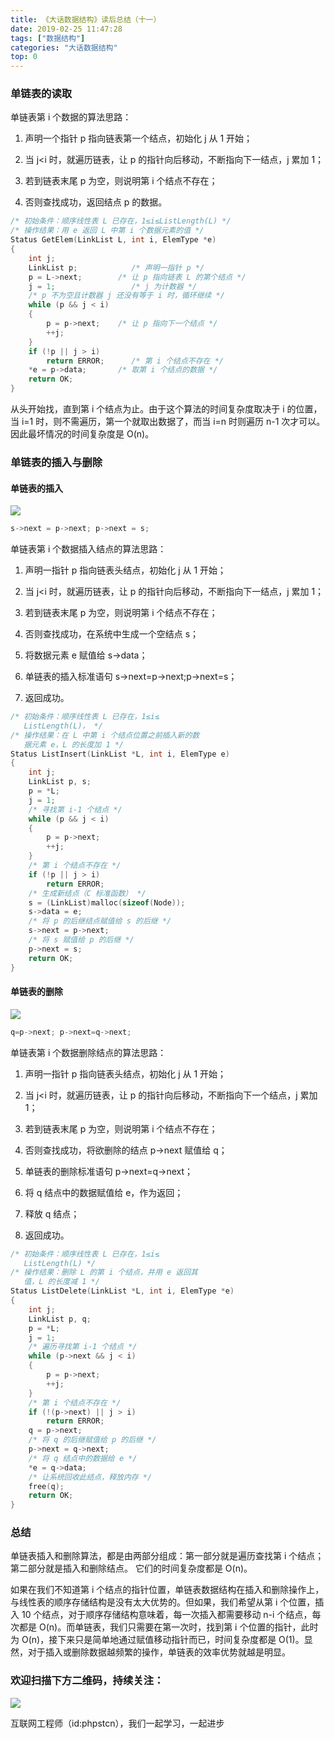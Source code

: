 ```yaml
---
title: 《大话数据结构》读后总结（十一）
date: 2019-02-25 11:47:28
tags: ["数据结构"]
categories: "大话数据结构"
top: 0
---
```


### 单链表的读取

单链表第 i 个数据的算法思路：

1. 声明一个指针 p 指向链表第一个结点，初始化 j 从 1 开始；

2. 当 j<i 时，就遍历链表，让 p 的指针向后移动，不断指向下一结点，j 累加 1；

3. 若到链表末尾 p 为空，则说明第 i 个结点不存在；

4. 否则查找成功，返回结点 p 的数据。

```c
/* 初始条件：顺序线性表 L 已存在，1≤i≤ListLength(L) */
/* 操作结果：用 e 返回 L 中第 i 个数据元素的值 */
Status GetElem(LinkList L, int i, ElemType *e)
{
    int j;
    LinkList p;            /* 声明一指针 p */
    p = L->next;        /* 让 p 指向链表 L 的第个结点 */
    j = 1;                 /* j 为计数器 */
    /* p 不为空且计数器 j 还没有等于 i 时，循环继续 */
    while (p && j < i)
    {
        p = p->next;    /* 让 p 指向下一个结点 */
        ++j;
    }
    if (!p || j > i)
        return ERROR;      /* 第 i 个结点不存在 */
    *e = p->data;       /* 取第 i 个结点的数据 */
    return OK;
}
```

从头开始找，直到第 i 个结点为止。由于这个算法的时间复杂度取决于 i 的位置，当 i=1 时，则不需遍历，第一个就取出数据了，而当 i=n 时则遍历 n-1 次才可以。因此最坏情况的时间复杂度是 O(n)。

### 单链表的插入与删除

#### 单链表的插入

![](http://ww1.sinaimg.cn/large/a616b9a4gy1g4y027yrq5j20lc0dpwep.jpg)

```c
s->next = p->next; p->next = s;
```

单链表第 i 个数据插入结点的算法思路：

1. 声明一指针 p 指向链表头结点，初始化 j 从 1 开始；

2. 当 j<i 时，就遍历链表，让 p 的指针向后移动，不断指向下一结点，j 累加 1；

3. 若到链表末尾 p 为空，则说明第 i 个结点不存在；

4. 否则查找成功，在系统中生成一个空结点 s；

5. 将数据元素 e 赋值给 s->data；

6. 单链表的插入标准语句 s->next=p->next;p->next=s；

7. 返回成功。

```c
/* 初始条件：顺序线性表 L 已存在，1≤i≤
   ListLength(L)， */
/* 操作结果：在 L 中第 i 个结点位置之前插入新的数
   据元素 e，L 的长度加 1 */
Status ListInsert(LinkList *L, int i, ElemType e)
{
    int j;
    LinkList p, s;
    p = *L;
    j = 1;
    /* 寻找第 i-1 个结点 */
    while (p && j < i)
    {
        p = p->next;
        ++j;
    }
    /* 第 i 个结点不存在 */
    if (!p || j > i)
        return ERROR;
    /* 生成新结点（C 标准函数） */
    s = (LinkList)malloc(sizeof(Node));
    s->data = e;
    /* 将 p 的后继结点赋值给 s 的后继 */
    s->next = p->next;
    /* 将 s 赋值给 p 的后继 */
    p->next = s;
    return OK;
}
```

#### 单链表的删除

![](http://ww1.sinaimg.cn/large/a616b9a4gy1g4y0jza8zaj20w00bfjrj.jpg)

```c
q=p->next; p->next=q->next;
```

单链表第 i 个数据删除结点的算法思路：

1. 声明一指针 p 指向链表头结点，初始化 j 从 1 开始；

2. 当 j<i 时，就遍历链表，让 p 的指针向后移动，不断指向下一个结点，j 累加 1；

3. 若到链表末尾 p 为空，则说明第 i 个结点不存在；

4. 否则查找成功，将欲删除的结点 p->next 赋值给 q；

5. 单链表的删除标准语句 p->next=q->next；

6. 将 q 结点中的数据赋值给 e，作为返回；

7. 释放 q 结点；

8. 返回成功。

```c
/* 初始条件：顺序线性表 L 已存在，1≤i≤
   ListLength(L) */
/* 操作结果：删除 L 的第 i 个结点，并用 e 返回其
   值，L 的长度减 1 */
Status ListDelete(LinkList *L, int i, ElemType *e)
{
    int j;
    LinkList p, q;
    p = *L;
    j = 1;
    /* 遍历寻找第 i-1 个结点 */
    while (p->next && j < i)
    {
        p = p->next;
        ++j;
    }
    /* 第 i 个结点不存在 */
    if (!(p->next) || j > i)
        return ERROR;
    q = p->next;
    /* 将 q 的后继赋值给 p 的后继 */
    p->next = q->next;
    /* 将 q 结点中的数据给 e */
    *e = q->data;
    /* 让系统回收此结点，释放内存 */
    free(q);
    return OK;
}
```

### 总结

单链表插入和删除算法，都是由两部分组成：第一部分就是遍历查找第 i 个结点；第二部分就是插入和删除结点。
它们的时间复杂度都是 O(n)。

如果在我们不知道第 i 个结点的指针位置，单链表数据结构在插入和删除操作上，与线性表的顺序存储结构是没有太大优势的。但如果，我们希望从第 i 个位置，插入 10 个结点，对于顺序存储结构意味着，每一次插入都需要移动 n-i 个结点，每次都是 O(n)。而单链表，我们只需要在第一次时，找到第 i 个位置的指针，此时为 O(n)，接下来只是简单地通过赋值移动指针而已，时间复杂度都是 O(1)。显然，对于插入或删除数据越频繁的操作，单链表的效率优势就越是明显。

### 欢迎扫描下方二维码，持续关注：

![](http://ww1.sinaimg.cn/large/a616b9a4gy1g4xzv954a4j20760763yo.jpg)

互联网工程师（id:phpstcn），我们一起学习，一起进步

